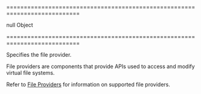 ===========================================================================
<!--default-->null<!--/default-->
<!--type-->Object<!--/type-->
===========================================================================

<!--shortDescription-->
Specifies the file provider.
<!--/shortDescription-->

<!--fullDescription-->
File providers are components that provide APIs used to access and modify virtual file systems.

Refer to [File Providers](/Documentation/ApiReference/UI_Widgets/dxFileManager/File_Providers/) for information on supported file providers.
<!--/fullDescription-->
